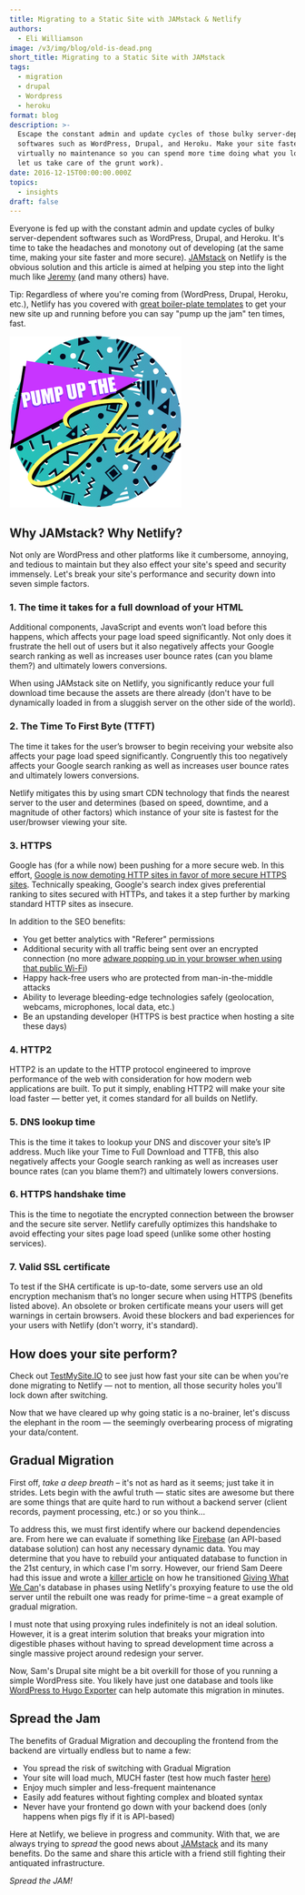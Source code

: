 ```yaml
---
title: Migrating to a Static Site with JAMstack & Netlify
authors:
  - Eli Williamson
image: /v3/img/blog/old-is-dead.png
short_title: Migrating to a Static Site with JAMstack
tags:
  - migration
  - drupal
  - Wordpress
  - heroku
format: blog
description: >-
  Escape the constant admin and update cycles of those bulky server-dependent
  softwares such as WordPress, Drupal, and Heroku. Make your site faster with
  virtually no maintenance so you can spend more time doing what you love (and
  let us take care of the grunt work).
date: 2016-12-15T00:00:00.000Z
topics:
  - insights
draft: false
---
```

Everyone is fed up with the constant admin and update cycles of bulky server-dependent softwares such as WordPress, Drupal, and Heroku. It's time to take the headaches and monotony out of developing (at the same time, making your site faster and more secure). [JAMstack](https://jamstack.org/) on Netlify is the obvious solution and this article is aimed at helping you step into the light much like [Jeremy](https://www.tenfourty.com/2015/11/16/moving-from-wordpress-to-a-static-site-using-hugo-and-netlify/) (and many others) have.

Tip: Regardless of where you're coming from (WordPress, Drupal, Heroku, etc.), Netlify has you covered with [great boiler-plate templates](https://templates.netlify.com) to get your new site up and running before you can say "pump up the jam" ten times, fast.

![Pump up the Jam](/v3/img/blog/pump-up-the-jam.png)

## Why JAMstack? Why Netlify?

Not only are WordPress and other platforms like it cumbersome, annoying, and tedious to maintain but they also effect your site's speed and security immensely. Let's break your site's performance and security down into seven simple factors.

### 1. The time it takes for a full download of your HTML

Additional components, JavaScript and events won’t load before this happens, which affects your page load speed significantly. Not only does it frustrate the hell out of users but it also negatively affects your Google search ranking as well as increases user bounce rates (can you blame them?) and ultimately lowers conversions.

When using JAMstack site on Netlify, you significantly reduce your full download time because the assets are there already (don't have to be dynamically loaded in from a sluggish server on the other side of the world).

### 2. The Time To First Byte (TTFT)

The time it takes for the user’s browser to begin receiving your website also affects your page load speed significantly. Congruently this too negatively affects your Google search ranking as well as increases user bounce rates and ultimately lowers conversions.

Netlify mitigates this by using smart CDN technology that finds the nearest server to the user and determines (based on speed, downtime, and a magnitude of other factors) which instance of your site is fastest for the user/browser viewing your site.

### 3. HTTPS

Google has (for a while now) been pushing for a more secure web. In this effort, [Google is now demoting HTTP sites in favor of more secure HTTPS sites](https://nakedsecurity.sophos.com/2016/09/09/google-to-slap-warnings-on-non-https-sites/). Technically speaking, Google's search index gives preferential ranking to sites secured with HTTPs, and takes it a step further by marking standard HTTP sites as insecure.

In addition to the SEO benefits:

* You get better analytics with "Referer" permissions
* Additional security with all traffic being sent over an encrypted connection (no more [adware popping up in your browser when using that public Wi-Fi](http://arstechnica.com/tech-policy/2014/09/why-comcasts-javascript-ad-injections-threaten-security-net-neutrality/))
* Happy hack-free users who are protected from man-in-the-middle attacks
* Ability to leverage bleeding-edge technologies safely (geolocation, webcams, microphones, local data, etc.)
* Be an upstanding developer (HTTPS is best practice when hosting a site these days)

### 4. HTTP2

HTTP2 is an update to the HTTP protocol engineered to improve performance of the web with consideration for how modern web applications are built. To put it simply, enabling HTTP2 will make your site load faster — better yet, it comes standard for all builds on Netlify.

### 5. DNS lookup time

This is the time it takes to lookup your DNS and discover your site’s IP address. Much like your Time to Full Download and TTFB, this also negatively affects your Google search ranking as well as increases user bounce rates (can you blame them?) and ultimately lowers conversions.

### 6. HTTPS handshake time

This is the time to negotiate the encrypted connection between the browser and the secure site server. Netlify carefully optimizes this handshake to avoid effecting your sites page load speed (unlike some other hosting services).

### 7. Valid SSL certificate

To test if the SHA certificate is up-to-date, some servers use an old encryption mechanism that’s no longer secure when using HTTPS (benefits listed above). An obsolete or broken certificate means your users will get warnings in certain browsers. Avoid these blockers and bad experiences for your users with Netlify (don't worry, it's standard).

## How does your site perform?

Check out [TestMySite.IO](https://testmysite.io/) to see just how fast your site can be when you're done migrating to Netlify — not to mention, all those security holes you'll lock down after switching.

Now that we have cleared up why going static is a no-brainer, let's discuss the elephant in the room — the seemingly overbearing process of migrating your data/content.

## Gradual Migration

First off, _take a deep breath_ – it's not as hard as it seems; just take it in strides. Lets begin with the awful truth — static sites are awesome but there are some things that are quite hard to run without a backend server (client records, payment processing, etc.) or so you think...

To address this, we must first identify where our backend dependencies are. From here we can evaluate if something like [Firebase](https://firebase.google.com/) (an API-based database solution) can host any necessary dynamic data. You may determine that you have to rebuild your antiquated database to function in the 21st century, in which case I'm sorry. However, our friend Sam Deere had this issue and wrote a [killer article](https://www.netlify.com/blog/2016/03/10/go-static-without-losing-your-server/) on how he transitioned [Giving What We Can](https://www.givingwhatwecan.org/)'s database in phases using Netlify's proxying feature to use the old server until the rebuilt one was ready for prime-time – a great example of gradual migration.

I must note that using proxying rules indefinitely is not an ideal solution. However, it is a great interim solution that breaks your migration into digestible phases without having to spread development time across a single massive project around redesign your server.

Now, Sam's Drupal site might be a bit overkill for those of you running a simple WordPress site. You likely have just one database and tools like [WordPress to Hugo Exporter](https://github.com/SchumacherFM/wordpress-to-hugo-exporter) can help automate this migration in minutes.

## Spread the Jam

The benefits of Gradual Migration and decoupling the frontend from the backend are virtually endless but to name a few:

* You spread the risk of switching with Gradual Migration
* Your site will load much, MUCH faster (test how much faster [here](http://testmysite.io))
* Enjoy much simpler and less-frequent maintenance
* Easily add features without fighting complex and bloated syntax
* Never have your frontend go down with your backend does (only happens when pigs fly if it is API-based)

Here at Netlify, we believe in progress and community. With that, we are always trying to _spread_ the good news about [JAMstack](https://jamstack.org/) and its many benefits. Do the same and share this article with a friend still fighting their antiquated infrastructure.

_Spread the JAM!_
